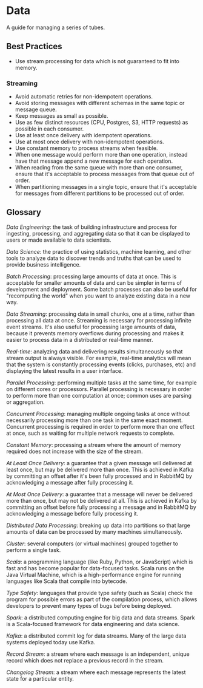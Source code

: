 # Data

A guide for managing a series of tubes.

## Best Practices

* Use stream processing for data which is not guaranteed to fit into memory.

### Streaming

* Avoid automatic retries for non-idempotent operations.
* Avoid storing messages with different schemas in the same topic or message
  queue.
* Keep messages as small as possible.
* Use as few distinct resources (CPU, Postgres, S3, HTTP requests) as possible
  in each consumer.
* Use at least once delivery with idempotent operations.
* Use at most once delivery with non-idempotent operations.
* Use constant memory to process streams when feasible.
* When one message would perform more than one operation, instead have that
  message append a new message for each operation.
* When reading from the same queue with more than one consumer, ensure that it's
  acceptable to process messages from that queue out of order.
* When partitioning messages in a single topic, ensure that it's acceptable for
  messages from different partitions to be processed out of order.

## Glossary

*Data Engineering*: the task of building infrastructure and process for
ingesting, processing, and aggregating data so that it can be displayed to users
or made available to data scientists.

*Data Science*: the practice of using statistics, machine learning, and other
tools to analyze data to discover trends and truths that can be used to provide
business intelligence.

*Batch Processing*: processing large amounts of data at once. This is acceptable
for smaller amounts of data and can be simpler in terms of development and
deployment. Some batch processes can also be useful for "recomputing the world"
when you want to analyze existing data in a new way.

*Data Streaming*: processing data in small chunks, one at a time, rather than
processing all data at once. Streaming is necessary for processing infinite
event streams. It's also useful for processing large amounts of data, because it
prevents memory overflows during processing and makes it easier to process data
in a distributed or real-time manner.

*Real-time*: analyzing data and delivering results simultaneously so that stream
output is always visible. For example, real-time analytics will mean that the
system is constantly processing events (clicks, purchases, etc) and displaying
the latest results in a user interface.

*Parallel Processing*: performing multiple tasks at the same time, for example
on different cores or processors. Parallel processing is necessary in order to
perform more than one computation at once; common uses are parsing or aggregation.

*Concurrent Processing*: managing multiple ongoing tasks at once without
necessarily processing more than one task in the same exact moment. Concurrent
processing is required in order to perform more than one effect at once, such as
waiting for multiple network requests to complete.

*Constant Memory*: processing a stream where the amount of memory required does
not increase with the size of the stream.

*At Least Once Delivery*: a guarantee that a given message will delivered at
least once, but may be delivered more than once. This is achieved in Kafka by
committing an offset after it's been fully processed and in RabbitMQ by
acknowledging a message after fully processing it.

*At Most Once Delivery*: a guarantee that a message will never be delivered more
than once, but may not be delivered at all. This is achieved in Kafka by
committing an offset before fully processing a message and in RabbitMQ by
acknowledging a message before fully processing it.

*Distributed Data Processing*: breaking up data into partitions so that large
amounts of data can be processed by many machines simultaneously.

*Cluster*: several computers (or virtual machines) grouped together to perform a
single task.

*Scala*: a programming language (like Ruby, Python, or JavaScript) which is fast
and has become popular for data-focused tasks. Scala runs on the Java Virtual
Machine, which is a high-performance engine for running languages like Scala
that compile into bytecode.

*Type Safety*: languages that provide type safety (such as Scala) check the
program for possible errors as part of the compilation process, which allows developers to prevent
many types of bugs before being deployed.

*Spark*: a distributed computing engine for big data and data streams. Spark is
a Scala-focused framework for data engineering and data science.

*Kafka*: a distributed commit log for data streams. Many of the large data
systems deployed today use Kafka.

*Record Stream*: a stream where each message is an independent, unique record
which does not replace a previous record in the stream.

*Changelog Stream*: a stream where each message represents the latest state for
a particular entity.
